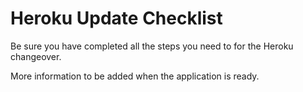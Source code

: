 # Heroku Update Checklist

Be sure you have completed all the steps you need to for the Heroku changeover. 

More information to be added when the application is ready.
